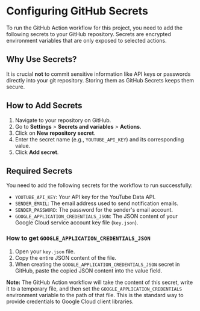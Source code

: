 # Configuring GitHub Secrets

To run the GitHub Action workflow for this project, you need to add the following secrets to your GitHub repository. Secrets are encrypted environment variables that are only exposed to selected actions.

## Why Use Secrets?

It is crucial **not** to commit sensitive information like API keys or passwords directly into your git repository. Storing them as GitHub Secrets keeps them secure.

## How to Add Secrets

1.  Navigate to your repository on GitHub.
2.  Go to **Settings** > **Secrets and variables** > **Actions**.
3.  Click on **New repository secret**.
4.  Enter the secret name (e.g., `YOUTUBE_API_KEY`) and its corresponding value.
5.  Click **Add secret**.

## Required Secrets

You need to add the following secrets for the workflow to run successfully:

*   `YOUTUBE_API_KEY`: Your API key for the YouTube Data API.
*   `SENDER_EMAIL`: The email address used to send notification emails.
*   `SENDER_PASSWORD`: The password for the sender's email account.
*   `GOOGLE_APPLICATION_CREDENTIALS_JSON`: The JSON content of your Google Cloud service account key file (`key.json`).

### How to get `GOOGLE_APPLICATION_CREDENTIALS_JSON`

1.  Open your `key.json` file.
2.  Copy the entire JSON content of the file.
3.  When creating the `GOOGLE_APPLICATION_CREDENTIALS_JSON` secret in GitHub, paste the copied JSON content into the value field.

**Note:** The GitHub Action workflow will take the content of this secret, write it to a temporary file, and then set the `GOOGLE_APPLICATION_CREDENTIALS` environment variable to the path of that file. This is the standard way to provide credentials to Google Cloud client libraries.
